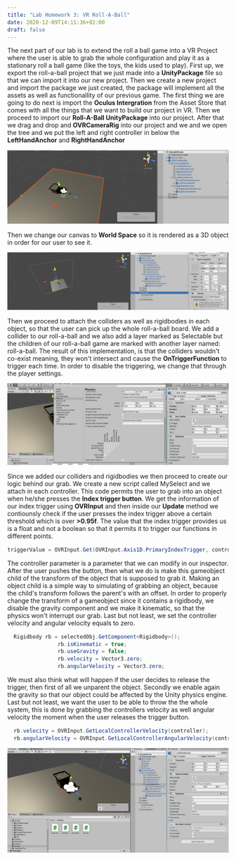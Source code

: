 ```yaml
---
title: "Lab Homework 3: VR Roll-A-Ball"
date: 2020-12-09T14:11:36+02:00
draft: false
---
```


The next part of our lab is to extend the roll a ball game into a VR Project where the user is able to grab the whole configuration and play it as a stationary roll a ball game (like the toys, the kids used to play).
First up, we export the roll-a-ball project that we just made into a **UnityPackage** file so that we can import it into our new project.
Then we create a new project and import the package we just created, the package will implement all the assets as well as functionallity of our previous game.
The first thing we are going to do next is import the **Oculus Intergration** from the Asset Store that comes with all the things that we want to build our project in VR. Then we proceed to import our **Roll-A-Ball UnityPackage** into our project.
After that we drag and drop and **OVRCameraRig** into our project and we and we open the tree and we put the left and right controller in below the **LeftHandAnchor** and **RightHandAnchor**

![alt text](https://raw.githubusercontent.com/petrosKon/Kontrazis/master/static/images/Added%20Controller.PNG "Added controllers")

Then we change our canvas to **World Space** so it is rendered as a 3D object in order for our user to see it.

![alt text](https://raw.githubusercontent.com/petrosKon/Kontrazis/master/static/images/Canvas%20World%20Space.PNG "Canvas World Space")

Then we proceed to attach the colliders as well as rigidbodies in each object, so that the user can pick up the whole roll-a-ball board. We add a collider to our roll-a-ball and we also add a layer marked as Selectable but the children of our roll-a-ball game are marked with another layer named: roll-a-ball.
The result of this implementation, is that the colliders wouldn't co-exist meaning, they won't intersect and cause the **OnTriggerFunction** to trigger each time.
In order to disable the triggering, we change that through the player settings.

![alt text](https://raw.githubusercontent.com/petrosKon/Kontrazis/master/static/images/Layers%20%26%20Colliders.PNG "Layers & Colliders")

Since we added our colliders and rigidbodies we then proceed to create our logic behind our grab. We create a new script called MySelect and we attach in each controller.
This code permits the user to grab into an object when he/she presses the **Index trigger button**.
We get the information of our index trigger using **OVRInput** and then inside our **Update** method we contiounsly check if the user presses the index trigger above a certain threshold which is over **>0.95f**.
The value that the index trigger provides us is a float and not a boolean so that it permits it to trigger our functions in different points.

```C#
triggerValue = OVRInput.Get(OVRInput.Axis1D.PrimaryIndexTrigger, controller);
```

The controller parameter is a parameter that we can modify in our inspector.
After the user pushes the button, then what we do is make this gameobject child of the transform of the object that is supposed to grab it. Making an object child is a simple way to simulating of grabbing an object, because the child's transform follows the parent's with an offset.
In order to properly change the transform of a gameobject since it contains a rigidbody, we disable the gravity component and we make it kinematic, so that the physics won't interrupt our grab.
Last but not least, we set the controller velocity and angular velocity equals to zero.

```C#
  Rigidbody rb = selectedObj.GetComponent<Rigidbody>();
                rb.isKinematic = true;
                rb.useGravity = false;
                rb.velocity = Vector3.zero;
                rb.angularVelocity = Vector3.zero;
```

We must also think what will happen if the user decides to release the trigger, then first of all we unparent the object. Secondly we enable again the gravity so that our object could be affected by the Unity physics engine.
Last but not least, we want the user to be able to throw the the whole system, this is done by grabbing the controllers velocity as well angular velocity the moment when the user releases the trigger button.

```C#
  rb.velocity = OVRInput.GetLocalControllerVelocity(controller);
  rb.angularVelocity = OVRInput.GetLocalControllerAngularVelocity(controller);
```

![alt text](https://raw.githubusercontent.com/petrosKon/Kontrazis/master/static/images/Final%20Configuration.PNG "Final Configuration")
